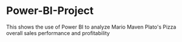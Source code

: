# Power-BI-Project
This shows the use of Power BI to analyze Mario Maven Plato's Pizza overall sales performance and profitability
